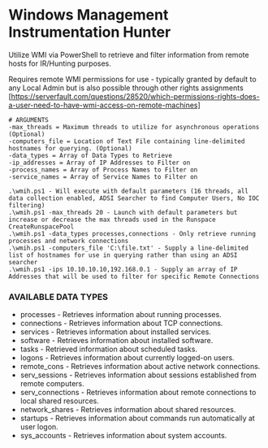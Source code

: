 # Windows Management Instrumentation Hunter
Utilize WMI via PowerShell to retrieve and filter information from remote hosts for IR/Hunting purposes.

Requires remote WMI permissions for use - typically granted by default to any Local Admin but is also possible through other rights assignments [https://serverfault.com/questions/28520/which-permissions-rights-does-a-user-need-to-have-wmi-access-on-remote-machines]


```
# ARGUMENTS
-max_threads = Maximum threads to utilize for asynchronous operations (Optional)
-computers_file = Location of Text File containing line-delimited hostnames for querying. (Optional)
-data_types = Array of Data Types to Retrieve
-ip_addresses = Array of IP Addresses to Filter on
-process_names = Array of Process Names to Filter on
-service_names = Array of Service Names to Filter on

.\wmih.ps1 - Will execute with default parameters (16 threads, all data collection enabled, ADSI Searcher to find Computer Users, No IOC filtering)
.\wmih.ps1 -max_threads 20 - Launch with default parameters but increase or decrease the max threads used in the Runspace CreateRunspacePool
.\wmih.ps1 -data_types processes,connections - Only retrieve running processes and network connections
.\wmih.ps1 -computers_file 'C:\file.txt' - Supply a line-delimited list of hostnames for use in querying rather than using an ADSI searcher
.\wmih.ps1 -ips 10.10.10.10,192.168.0.1 - Supply an array of IP Addresses that will be used to filter for specific Remote Connections
```
### AVAILABLE DATA TYPES
* processes - Retrieves information about running processes.
* connections - Retrieves information about TCP connections.
* services - Retrieves information about installed services.
* software - Retrieves information about installed software.
* tasks - Retrieved information about scheduled tasks.
* logons - Retrieves information about currently logged-on users.
* remote_cons - Retrieves information about active network connections.
* serv_sessions - Retrieves information about sessions established from remote computers.
* serv_connections - Retrieves information about remote connections to local shared resources.
* network_shares - Retrieves information about shared resources.
* startups - Retrieves information about commands run automatically at user logon.
* sys_accounts - Retrieves information about system accounts.
